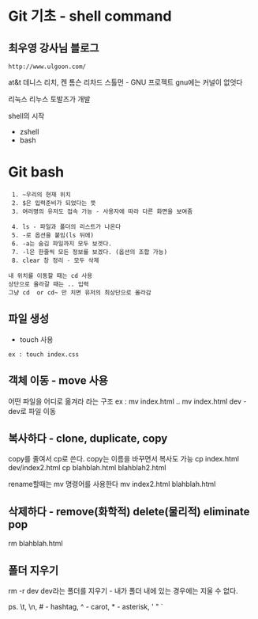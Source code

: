 # Git 기초 - shell command
## 최우영 강사님 블로그
`
http://www.ulgoon.com/
`

at&t
데니스 리치, 켄 톰슨
리차드 스톨먼 - GNU 프로젝트
gnu에는 커널이 없엇다

리눅스
리누스 토발즈가 개발

shell의 시작
 - zshell
 - bash

# Git bash
```
 1. ~우리의 현재 위치
 2. $은 입력준비가 되었다는 뜻
 3. 여러명의 유저도 접속 가능 - 사용자에 따라 다른 화면을 보여줌

 4. ls - 파일과 폴더의 리스트가 나온다
 5. -로 옵션을 붙임(ls 뒤에)
 6. -a는 숨김 파일까지 모두 보겟다.
 7. -l은 한줄씩 모든 정보를 보겠다. (옵션의 조합 가능)
 8. clear 창 정리 - 모두 삭제
 
내 위치를 이동할 때는 cd 사용
상단으로 올라갈 때는 .. 입력
그냥 cd  or cd~ 만 치면 유저의 최상단으로 올라감
```
## 파일 생성
- touch 사용
```
ex : touch index.css
```

## 객체 이동 - move 사용
어떤 파일을 어디로 옮겨라 라는 구조
ex : mv index.html ..
mv index.html dev - dev로 파일 이동

## 복사하다 - clone, duplicate, copy
copy를 줄여서 cp로 쓴다.
copy는 이름을 바꾸면서 복사도 가능
cp index.html dev/index2.html
cp blahblah.html blahblah2.html

rename할때는 mv 명령어를 사용한다
mv index2.html blahblah.html

## 삭제하다 - remove(화학적) delete(물리적) eliminate pop
rm blahblah.html

## 폴더 지우기
rm -r dev
dev라는 폴더를 지우기 - 내가 폴더 내에 있는 경우에는 지울 수 없다.

ps. \t, \n, # - hashtag, ^ - carot, * - asterisk, ' " `




